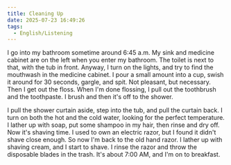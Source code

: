 ```yaml
---
title: Cleaning Up
date: 2025-07-23 16:49:26
tags:
  - English/Listening
---
```

I go into my bathroom sometime around 6:45 a.m. My sink and medicine cabinet are on the left when you enter my bathroom. The toilet is next to that, with the tub in front. Anyway, I turn on the lights, and try to find the mouthwash in the medicine cabinet. I pour a small amount into a cup, swish it around for 30 seconds, gargle, and spit. Not pleasant, but necessary. Then I get out the floss. When I'm done flossing, I pull out the toothbrush and the toothpaste. I brush and then it's off to the shower.

I pull the shower curtain aside, step into the tub, and pull the curtain back. I turn on both the hot and the cold water, looking for the perfect temperature. I lather up with soap, put some shampoo in my hair, then rinse and dry off. Now it's shaving time. I used to own an electric razor, but I found it didn't shave close enough. So now I'm back to the old hand razor. I lather up with shaving cream, and I start to shave. I rinse the razor and throw the disposable blades in the trash. It's about 7:00 AM, and I'm on to breakfast.
